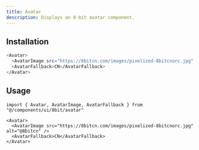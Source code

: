 ```yaml
---
title: Avatar
description: Displays an 8-bit avatar component.
---
```


## Installation

```bash
<Avatar>
  <AvatarImage src="https://8bitcn.com/images/pixelized-8bitcnorc.jpg" alt="@8bitcn" />
  <AvatarFallback>CN</AvatarFallback>
</Avatar>
```

## Usage

```tsx showLineNumbers
import { Avatar, AvatarImage, AvatarFallback } from "@/components/ui/8bit/avatar"
```

```tsx showLineNumbers
<Avatar>
  <AvatarImage src="https://8bitcn.com/images/pixelized-8bitcnorc.jpg" alt="@8bitcn" />
  <AvatarFallback>CN</AvatarFallback>
</Avatar>
```

